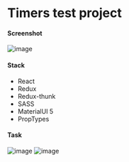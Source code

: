# Timers test project
#### Screenshot
![image](https://github.com/deep-logic2000/timers/assets/95580392/dacd1841-a844-4e98-88f2-a64c76c1d8cd)
#### Stack
- React
- Redux
- Redux-thunk
- SASS
- MaterialUI 5
- PropTypes
#### Task
![image](https://github.com/deep-logic2000/timers/assets/95580392/6b6fb9e5-914e-4b14-b339-03db648dc64a)
![image](https://github.com/deep-logic2000/timers/assets/95580392/36fbd03d-3aaf-4441-b034-4452522565b3)
